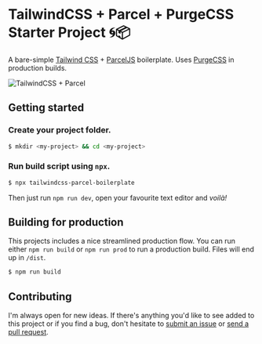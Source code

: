 # TailwindCSS + Parcel + PurgeCSS Starter Project 🌀📦

A bare-simple [Tailwind CSS](https://tailwindcss.com) + [ParcelJS](https://parceljs.org) boilerplate. Uses [PurgeCSS](https://www.purgecss.com/) in production builds.

![TailwindCSS + Parcel](https://huisje83.nl/tw-p.png)

## Getting started

### Create your project folder.

```bash
$ mkdir <my-project> && cd <my-project>
```

### Run build script using `npx`.

```bash
$ npx tailwindcss-parcel-boilerplate
```

Then just run `npm run dev`, open your favourite text editor and _voilà!_

## Building for production

This projects includes a nice streamlined production flow. You can run either `npm run build` or `npm run prod` to run a production build. Files will end up in `/dist`.

```bash
$ npm run build
```

## Contributing

I'm always open for new ideas. If there's anything you'd like to see added to this project or if you find a bug, don't hesitate to [submit an issue](https://github.com/didiercatz/tailwindcss-parcel-boilerplate/issues/new) or [send a pull request](https://github.com/didiercatz/tailwindcss-parcel-boilerplate/pull/new/master).
